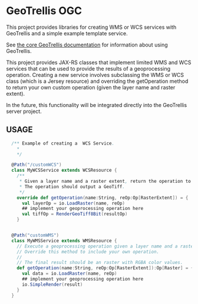 # GeoTrellis OGC

This project provides libraries for creating WMS or WCS services with GeoTrellis and a simple example template service.

See [the core GeoTrellis documentation](http://geotrellis.github.io/) for information about using GeoTrellis.

This project provides JAX-RS classes that implement limited WMS and WCS services that can be used to provide the results of a geoprocessing operation.  Creating a new service involves subclassing the WMS or WCS class (which is a Jersey
resource) and overriding the getOperation method to return your own custom
operation (given the layer name and raster extent).

In the future, this functionality will be integrated directly into the GeoTrellis server project.


## USAGE

```scala
  /** Example of creating a  WCS Service.
    *
    */

  @Path("/customWCS")
  class MyWCSService extends WCSResource {
    /**
     * Given a layer name and a raster extent, return the operation to execute.
     * The operation should output a GeoTiff.
     */
    override def getOperation(name:String, reOp:Op[RasterExtent]) = {
      val layerOp = io.LoadRaster(name, reOp)
      ## implement your geoprocessing operation here
      val tiffOp = RenderGeoTiff8Bit(resultOp)
    }


  @Path("customWMS")
  class MyWMSService extends WMSResource {
    // Execute a geoprocessing operation given a layer name and a raster extent.
    // Override this method to include your own operation.
    //
    // The final result should be an raster with RGBA color values.
    def getOperation(name:String, reOp:Op[RasterExtent]):Op[Raster] = {
      val data = io.LoadRaster(name, reOp)
      ## implement your geoprocessing operation here
      io.SimpleRender(result)
    }
  }
```

